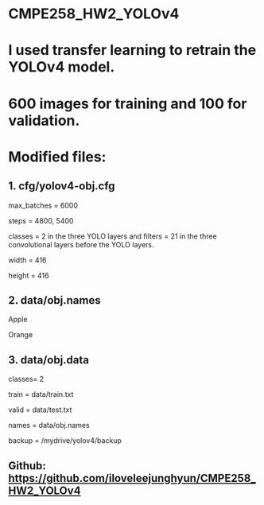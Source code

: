 # CMPE258_HW2_YOLOv4

# I used transfer learning to retrain the YOLOv4 model.
# 600 images for training and 100 for validation.

# Modified files:
## 1. cfg/yolov4-obj.cfg
  max_batches = 6000
  
  steps = 4800, 5400 
  
  classes = 2 in the three YOLO layers and filters = 21 in the three convolutional layers before the YOLO layers.
  
  width = 416
  
  height = 416
  
## 2. data/obj.names
  Apple
  
  Orange
## 3. data/obj.data
  classes= 2
  
  train  = data/train.txt
  
  valid  = data/test.txt
  
  names = data/obj.names
  
  backup = /mydrive/yolov4/backup
  
## Github: https://github.com/iloveleejunghyun/CMPE258_HW2_YOLOv4

